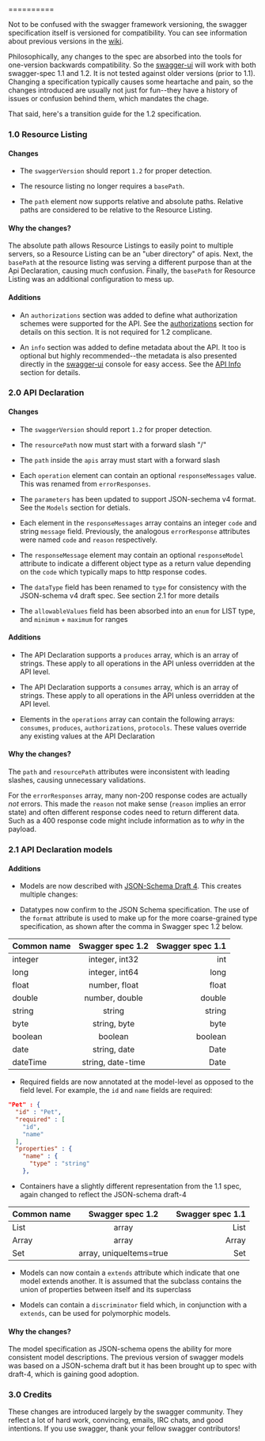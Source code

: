 ==========

Not to be confused with the swagger framework versioning, the swagger specification itself is versioned for compatibility.  You can see information about previous versions in the [wiki](Changelog).

Philosophically, any changes to the spec are absorbed into the tools for one-version backwards compatibility.  So the [swagger-ui](https://github.com/wordnik/swagger-ui) will work with both swagger-spec 1.1 and 1.2.  It is not tested against older versions (prior to 1.1).  Changing a specification typically causes some heartache and pain, so the changes introduced are usually not just for fun--they have a history of issues or confusion behind them, which mandates the chage.

That said, here's a transition guide for the 1.2 specification.

### 1.0  Resource Listing

#### Changes

* The `swaggerVersion` should report `1.2` for proper detection.

* The resource listing no longer requires a `basePath`.

* The `path` element now supports relative and absolute paths.  Relative paths are considered to be relative to the Resource Listing.

#### Why the changes?

The absolute path allows Resource Listings to easily point to multiple servers, so a Resource Listing can be an "uber directory" of apis.  Next, the `basePath` at the resource listing was serving a different purpose than at the Api Declaration, causing much confusion.  Finally, the `basePath` for Resource Listing was an additional configuration to mess up.

#### Additions

* An `authorizations` section was added to define what authorization schemes were supported for the API.  See the [authorizations](authorizations) section for details on this section.  It is not required for 1.2 complicane.

* An `info` section was added to define metadata about the API.  It too is optional but highly recommended--the metadata is also presented directly in the [swagger-ui](https://github.com/wordnik/swagger-ui) console for easy access.  See the [API Info](api-info) section for details.

### 2.0  API Declaration

#### Changes

* The `swaggerVersion` should report `1.2` for proper detection.

* The `resourcePath` now must start with a forward slash "/"

* The `path` inside the `apis` array must start with a forward slash

* Each `operation` element can contain an optional `responseMessages` value.  This was renamed from `errorResponses`.

* The `parameters` has been updated to support JSON-sechema v4 format.  See the `Models` section for detials.

* Each element in the `responseMessages` array contains an integer `code` and string `message` field.  Previously, the analogous `errorResponse` attributes were named `code` and `reason` respectively.

* The `responseMessage` element may contain an optional `responseModel` attribute to indicate a different object type as a return value depending on the `code` which typically maps to http response codes.

* The `dataType` field has been renamed to `type` for consistency with the JSON-schema v4 draft spec.  See section 2.1 for more details

* The `allowableValues` field has been absorbed into an `enum` for LIST type, and `minimum` + `maximum` for ranges

#### Additions

* The API Declaration supports a `produces` array, which is an array of strings.  These apply to all operations in the API unless overridden at the API level.

* The API Declaration supports a `consumes` array, which is an array of strings.  These apply to all operations in the API unless overridden at the API level.

* Elements in the `operations` array can contain the following arrays:  `consumes`, `produces`, `authorizations`, `protocols`.  These values override any existing values at the API Declaration

#### Why the changes?

The `path` and `resourcePath` attributes were inconsistent with leading slashes, causing unnecessary validations.

For the `errorResponses` array, many non-200 response codes are actually *not* errors.  This made the `reason` not make sense (`reason` implies an error state) and often different response codes need to return different data.  Such as a 400 response code might include information as to *why* in the payload.

### 2.1  API Declaration models

#### Additions

* Models are now described with [JSON-Schema Draft 4](http://json-schema.org/).  This creates multiple changes:

- Datatypes now confirm to the JSON Schema specification.  The use of the `format` attribute is used to make up for the more coarse-grained type specification, as shown after the comma in Swagger spec 1.2 below.

| Common name | Swagger spec 1.2  | Swagger spec 1.1  |
|:----------- |:-----------------:| -----------------:|
| integer     | integer, int32    | int               |
| long        | integer, int64    | long              |
| float       | number, float     | float             |
| double      | number, double    | double            |
| string      | string            | string            |
| byte        | string, byte      | byte              |
| boolean     | boolean           | boolean           |
| date        | string, date      | Date              |
| dateTime    | string, date-time | Date              |

- Required fields are now annotated at the model-level as opposed to the field level.  For example, the `id` and `name` fields are required:

```json
"Pet" : {
  "id" : "Pet",
  "required" : [
    "id",
    "name"
  ],
  "properties" : {
    "name" : {
      "type" : "string"
    },
```

- Containers have a slightly different representation from the 1.1 spec, again changed to reflect the JSON-schema draft-4

| Common name | Swagger spec 1.2        | Swagger spec 1.1  |
|:----------- |:-----------------------:| -----------------:|
| List        | array                   | List              |
| Array       | array                   | Array             |
| Set         | array, uniqueItems=true | Set               |


* Models can now contain a `extends` attribute which indicate that one model extends another.  It is assumed that the subclass contains the union of properties between itself and its superclass

* Models can contain a `discriminator` field which, in conjunction with a `extends`, can be used for polymorphic models.

#### Why the changes?

The model specification as JSON-schema opens the ability for more consistent model descriptions.  The previous version
of swagger models was based on a JSON-schema draft but it has been brought up to spec with draft-4, which is gaining good
adoption.

### 3.0  Credits

These changes are introduced largely by the swagger community.  They reflect a lot of hard work, convincing, emails, IRC chats, and good intentions.  If you use swagger, thank your fellow swagger contributors!